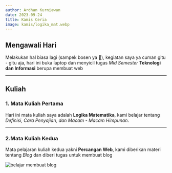 ```yaml
---
author: Ardhan Kurniawan
date: 2023-09-24
title: Kamis Ceria
image: kamis/logika_mat.webp
---
```


## Mengawali Hari
Melakukan hal biasa lagi (sampek bosen ya 🤣), kegiatan saya ya cuman gitu - gitu aja, hari ini buka laptop dan menyicil tugas *Mid Semester* **Teknologi dan Informasi** berupa membuat web

--------------------------------------------------------

## Kuliah

### 1. Mata Kuliah Pertama
Hari ini mata kuliah saya adalah **Logika Matematika**, kami belajar tentang *Definisi, Cara Penyajian, dan Macam - Macam Himpunan*.

--------------------------------------------------------

### 2.Mata Kuliah Kedua
Mata pelajaran kuliah kedua yakni **Percangan Web**, kami diberikan materi tentang *Blog* dan diberi tugas untuk membuat blog

![belajar membuat blog](/images/kamis/belajar_wordpress2.webp "belajar membuat blog")
